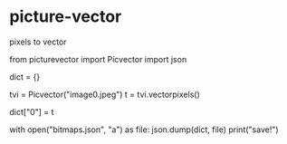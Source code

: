 # picture-vector

pixels to vector

from picturevector import Picvector
import json

dict = {}

tvi = Picvector("image0.jpeg")
t = tvi.vectorpixels()

dict["0"] = t

with open("bitmaps.json", "a") as file:
    json.dump(dict, file)
    print("save!")
